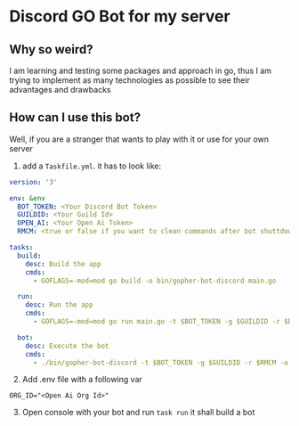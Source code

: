 ﻿# Discord GO Bot for my server

 ## Why so weird?
 I am learning and testing some packages and approach in go, thus I am trying to implement as many technologies as possible to see their advantages and drawbacks

 ## How can I use this bot?

 Well, if you are a stranger that wants to play with it or use for your own server

 1. add a `Taskfile.yml`. it has to look like:
```yml
version: '3'

env: &env
  BOT_TOKEN: <Your Discord Bot Token>
  GUILDID: <Your Guild Id>
  OPEN_AI: <Your Open Ai Token>
  RMCM: <true or false if you want to clean commands after bot shuttdown>

tasks:
  build:
    desc: Build the app
    cmds:
      - GOFLAGS=-mod=mod go build -o bin/gopher-bot-discord main.go

  run:
    desc: Run the app
    cmds:
      - GOFLAGS=-mod=mod go run main.go -t $BOT_TOKEN -g $GUILDID -r $RMCM

  bot:
    desc: Execute the bot
    cmds:
      - ./bin/gopher-bot-discord -t $BOT_TOKEN -g $GUILDID -r $RMCM -o $OPEN_AI
```
2. Add .env file with a following var
```env
ORG_ID="<Open Ai Org Id>"
```
3. Open console with your bot and run `task run` it shall build a bot
